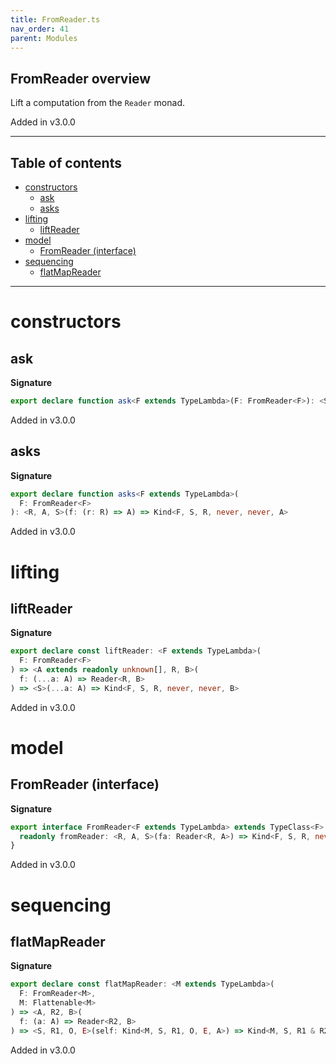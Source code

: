 ```yaml
---
title: FromReader.ts
nav_order: 41
parent: Modules
---
```


## FromReader overview

Lift a computation from the `Reader` monad.

Added in v3.0.0

---

<h2 class="text-delta">Table of contents</h2>

- [constructors](#constructors)
  - [ask](#ask)
  - [asks](#asks)
- [lifting](#lifting)
  - [liftReader](#liftreader)
- [model](#model)
  - [FromReader (interface)](#fromreader-interface)
- [sequencing](#sequencing)
  - [flatMapReader](#flatmapreader)

---

# constructors

## ask

**Signature**

```ts
export declare function ask<F extends TypeLambda>(F: FromReader<F>): <S, R>() => Kind<F, S, R, never, never, R>
```

Added in v3.0.0

## asks

**Signature**

```ts
export declare function asks<F extends TypeLambda>(
  F: FromReader<F>
): <R, A, S>(f: (r: R) => A) => Kind<F, S, R, never, never, A>
```

Added in v3.0.0

# lifting

## liftReader

**Signature**

```ts
export declare const liftReader: <F extends TypeLambda>(
  F: FromReader<F>
) => <A extends readonly unknown[], R, B>(
  f: (...a: A) => Reader<R, B>
) => <S>(...a: A) => Kind<F, S, R, never, never, B>
```

Added in v3.0.0

# model

## FromReader (interface)

**Signature**

```ts
export interface FromReader<F extends TypeLambda> extends TypeClass<F> {
  readonly fromReader: <R, A, S>(fa: Reader<R, A>) => Kind<F, S, R, never, never, A>
}
```

Added in v3.0.0

# sequencing

## flatMapReader

**Signature**

```ts
export declare const flatMapReader: <M extends TypeLambda>(
  F: FromReader<M>,
  M: Flattenable<M>
) => <A, R2, B>(
  f: (a: A) => Reader<R2, B>
) => <S, R1, O, E>(self: Kind<M, S, R1, O, E, A>) => Kind<M, S, R1 & R2, O, E, B>
```

Added in v3.0.0
